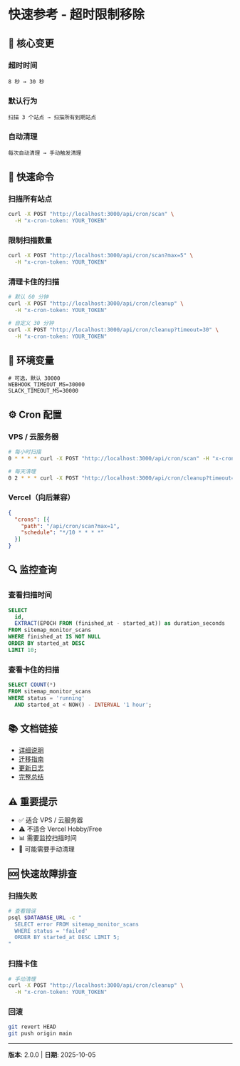 # 快速参考 - 超时限制移除

## 🎯 核心变更

### 超时时间

```
8 秒 → 30 秒
```

### 默认行为

```
扫描 3 个站点 → 扫描所有到期站点
```

### 自动清理

```
每次自动清理 → 手动触发清理
```

## 🚀 快速命令

### 扫描所有站点

```bash
curl -X POST "http://localhost:3000/api/cron/scan" \
  -H "x-cron-token: YOUR_TOKEN"
```

### 限制扫描数量

```bash
curl -X POST "http://localhost:3000/api/cron/scan?max=5" \
  -H "x-cron-token: YOUR_TOKEN"
```

### 清理卡住的扫描

```bash
# 默认 60 分钟
curl -X POST "http://localhost:3000/api/cron/cleanup" \
  -H "x-cron-token: YOUR_TOKEN"

# 自定义 30 分钟
curl -X POST "http://localhost:3000/api/cron/cleanup?timeout=30" \
  -H "x-cron-token: YOUR_TOKEN"
```

## 📝 环境变量

```env
# 可选，默认 30000
WEBHOOK_TIMEOUT_MS=30000
SLACK_TIMEOUT_MS=30000
```

## ⚙️ Cron 配置

### VPS / 云服务器

```bash
# 每小时扫描
0 * * * * curl -X POST "http://localhost:3000/api/cron/scan" -H "x-cron-token: TOKEN"

# 每天清理
0 2 * * * curl -X POST "http://localhost:3000/api/cron/cleanup?timeout=120" -H "x-cron-token: TOKEN"
```

### Vercel（向后兼容）

```json
{
  "crons": [{
    "path": "/api/cron/scan?max=1",
    "schedule": "*/10 * * * *"
  }]
}
```

## 🔍 监控查询

### 查看扫描时间

```sql
SELECT 
  id,
  EXTRACT(EPOCH FROM (finished_at - started_at)) as duration_seconds
FROM sitemap_monitor_scans
WHERE finished_at IS NOT NULL
ORDER BY started_at DESC
LIMIT 10;
```

### 查看卡住的扫描

```sql
SELECT COUNT(*)
FROM sitemap_monitor_scans
WHERE status = 'running'
  AND started_at < NOW() - INTERVAL '1 hour';
```

## 📚 文档链接

- [详细说明](docs/TIMEOUT_LIMITS_REMOVED.md)
- [迁移指南](docs/MIGRATION_TO_NO_TIMEOUT.md)
- [更新日志](CHANGELOG_TIMEOUT_REMOVAL.md)
- [完整总结](TIMEOUT_REMOVAL_SUMMARY.md)

## ⚠️ 重要提示

- ✅ 适合 VPS / 云服务器
- ⚠️ 不适合 Vercel Hobby/Free
- 📊 需要监控扫描时间
- 🔧 可能需要手动清理

## 🆘 快速故障排查

### 扫描失败

```bash
# 查看错误
psql $DATABASE_URL -c "
  SELECT error FROM sitemap_monitor_scans 
  WHERE status = 'failed' 
  ORDER BY started_at DESC LIMIT 5;
"
```

### 扫描卡住

```bash
# 手动清理
curl -X POST "http://localhost:3000/api/cron/cleanup" \
  -H "x-cron-token: YOUR_TOKEN"
```

### 回滚

```bash
git revert HEAD
git push origin main
```

---

**版本**: 2.0.0 | **日期**: 2025-10-05
